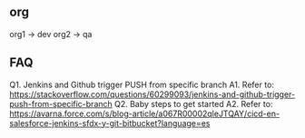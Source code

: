 ## org
org1 -> dev
org2 -> qa

## FAQ
Q1. Jenkins and Github trigger PUSH from specific branch
A1. Refer to: https://stackoverflow.com/questions/60299093/jenkins-and-github-trigger-push-from-specific-branch
Q2. Baby steps to get started
A2. Refer to: https://avarna.force.com/s/blog-article/a067R00002qleJTQAY/cicd-en-salesforce-jenkins-sfdx-y-git-bitbucket?language=es